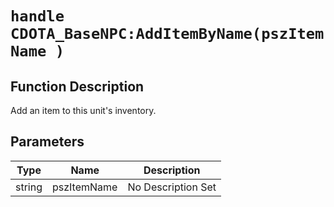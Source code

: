 # `handle CDOTA_BaseNPC:AddItemByName(pszItemName )`
## Function Description
Add an item to this unit's inventory.
## Parameters
Type|Name|Description
--|--|--
string|pszItemName|No Description Set
